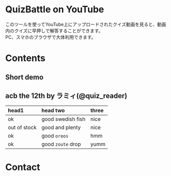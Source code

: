# QuizBattle on YouTube

このツールを使ってYouTube上にアップロードされたクイズ動画を見ると、動画内のクイズに早押しで解答することができます。</br>
PC、スマホのブラウザで大体利用できます。

# Contents

## Short demo

## acb the 12th by ラミィ(@quiz_reader)

| head1        | head two          | three |
|:-------------|:------------------|:------|
| ok           | good swedish fish | nice  |
| out of stock | good and plenty   | nice  |
| ok           | good `oreos`      | hmm   |
| ok           | good `zoute` drop | yumm  |

# Contact

